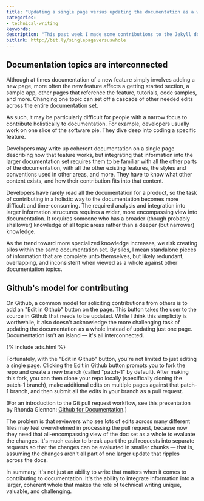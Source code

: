 ```yaml
---
title: "Updating a single page versus updating the documentation as a whole"
categories:
- technical-writing
keywords:
description: "This past week I made some contributions to the Jekyll documentation, and in making the pull requests, I realized why technical writing is often so difficult. Making a request to one documentation topic often requires you to adjust other topics as well. So often we place the bar for contribution at whether someone can write. In reality, it's not just whether someone can construct clear, grammatically correct sentences. It's whether the person can integrate the information into a larger documentation set."
bitlink: http://bit.ly/singlepageversuswhole
---
```


## Documentation topics are interconnected

Although at times documentation of a new feature simply involves adding a new page, more often the new feature affects a getting started section, a sample app, other pages that reference the feature, tutorials, code samples, and more. Changing one topic can set off a cascade of other needed edits across the entire documentation set.

As such, it may be particularly difficult for people with a narrow focus to contribute holistically to documentation. For example, developers usually work on one slice of the software pie. They dive deep into coding a specific feature.

Developers may write up coherent documentation on a single page describing how that feature works, but integrating that information into the larger documentation set requires them to be familiar with all the other parts of the documentation, with all the other existing features, the styles and conventions used in other areas, and more. They have to know what other content exists, and how their contribution fits into that content.

Developers have rarely read all the documentation for a product, so the task of contributing in a holistic way to the documentation becomes more difficult and time-consuming. The required analysis and integration into larger information structures requires a wider, more encompassing view into documentation. It requires someone who has a broader (though probably shallower) knowledge of all topic areas rather than a deeper (but narrower) knowledge.

As the trend toward more specialized knowledge increases, we risk creating silos within the same documentation set. By silos, I mean standalone pieces of information that are complete unto themselves, but likely redundant, overlapping, and inconsistent when viewed as a whole against other documentation topics.

## Github's model for contributing

On Github, a common model for soliciting contributions from others is to add an "Edit in Github" button on the page. This button takes the user to the source in Github that needs to be updated. While I think this simplicity is worthwhile, it also doesn't acknowledge the more challenging task of updating the documentation as a whole instead of  updating just one page. Documentation isn't an island &mdash; it's all interconnected.

{% include ads.html %}

Fortunately, with the "Edit in Github" button, you're not limited to just editing a single page. Clicking the Edit in Github button prompts you to fork the repo and create a new branch (called "patch-1" by default). After making this fork, you can then clone your repo locally (specifically cloning the patch-1 branch), make additional edits on multiple pages against that patch-1 branch, and then submit all the edits in your branch as a pull request.

(For an introduction to the Git pull request workflow, see this presentation by Rhonda Glennon: [Github for Documentation](https://www.youtube.com/watch?v=812E14gFgb4&t=2803s).)

The problem is that reviewers who see lots of edits across many different files may feel overwhelmed in processing the pull request, because now they need that all-encompassing view of the doc set as a whole to evaluate the changes. It's much easier to break apart the pull requests into separate requests so that the changes can be evaluated in smaller chunks &mdash; that is, assuming the changes aren't all part of one larger update that ripples across the docs.

In summary, it's not just an ability to write that matters when it comes to contributing to documentation. It's the ability to integrate information into a larger, coherent whole that makes the role of technical writing unique, valuable, and challenging.
